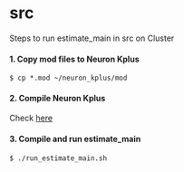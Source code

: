# src
Steps to run estimate_main in src on Cluster
#### 1. Copy mod files to Neuron Kplus
```
$ cp *.mod ~/neuron_kplus/mod
```

#### 2. Compile Neuron Kplus
Check [here](https://github.com/sc4brain/neuron_kplus)

#### 3. Compile and run estimate_main
```
$ ./run_estimate_main.sh
```
